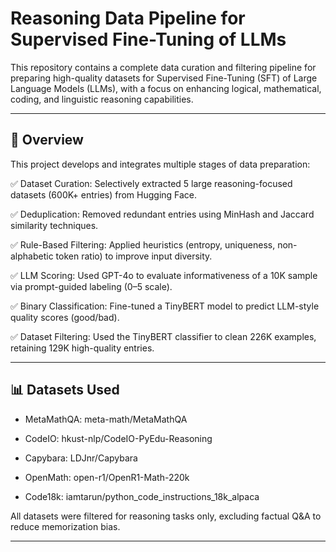 # Reasoning Data Pipeline for Supervised Fine-Tuning of LLMs
This repository contains a complete data curation and filtering pipeline for preparing high-quality datasets for Supervised Fine-Tuning (SFT) of Large Language Models (LLMs), with a focus on enhancing logical, mathematical, coding, and linguistic reasoning capabilities.

----

## 🚀 Overview

This project develops and integrates multiple stages of data preparation:

✅ Dataset Curation: Selectively extracted 5 large reasoning-focused datasets (600K+ entries) from Hugging Face.

✅ Deduplication: Removed redundant entries using MinHash and Jaccard similarity techniques.

✅ Rule-Based Filtering: Applied heuristics (entropy, uniqueness, non-alphabetic token ratio) to improve input diversity.

✅ LLM Scoring: Used GPT-4o to evaluate informativeness of a 10K sample via prompt-guided labeling (0–5 scale).

✅ Binary Classification: Fine-tuned a TinyBERT model to predict LLM-style quality scores (good/bad).

✅ Dataset Filtering: Used the TinyBERT classifier to clean 226K examples, retaining 129K high-quality entries.

----

## 📊 Datasets Used

- MetaMathQA: meta-math/MetaMathQA

- CodeIO: hkust-nlp/CodeIO-PyEdu-Reasoning

- Capybara: LDJnr/Capybara

- OpenMath: open-r1/OpenR1-Math-220k

- Code18k: iamtarun/python_code_instructions_18k_alpaca

All datasets were filtered for reasoning tasks only, excluding factual Q&A to reduce memorization bias.

----
